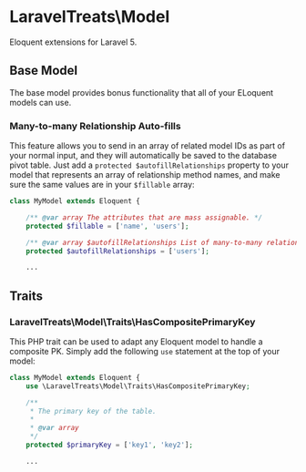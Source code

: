 # LaravelTreats\Model

Eloquent extensions for Laravel 5.

## Base Model

The base model provides bonus functionality that all of your ELoquent models can use.

### Many-to-many Relationship Auto-fills

This feature allows you to send in an array of related model IDs as part of your
normal input, and they will automatically be saved to the database pivot table.
Just add a `protected $autofillRelationships` property to your model that represents
an array of relationship method names, and make sure the same values are in your
`$fillable` array:

```php
class MyModel extends Eloquent {

    /** @var array The attributes that are mass assignable. */
    protected $fillable = ['name', 'users'];

    /** @var array $autofillRelationships List of many-to-many relationships that can be autofilled. */
    protected $autofillRelationships = ['users'];

    ...
```


## Traits

### LaravelTreats\Model\Traits\HasCompositePrimaryKey

This PHP trait can be used to adapt any Eloquent model to handle a composite PK.
Simply add the following `use` statement at the top of your model:

```php
class MyModel extends Eloquent {
    use \LaravelTreats\Model\Traits\HasCompositePrimaryKey;

    /**
     * The primary key of the table.
     *
     * @var array
     */
    protected $primaryKey = ['key1', 'key2'];

    ...
```
